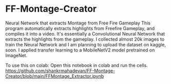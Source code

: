 # FF-Montage-Creator
Neural Network that extracts Montage from Free Fire Gameplay
This program automatically extracts highlights from Freefire Gameplay, and compiles it into a video. It's essentially a Convolutional Neural Network that extracts the highlights from the gameplay. I collected almost 20k images to train the Neural Network and I am planning to upload the dataset on kaggle, soon. 
I applied transfer learning to a MobileNetV2 model pretrained on ImageNet.

To use this on colab:
Open this notebook in colab and run the cells. https://github.com/shankrmahadevan/FF-Montage-Creator/blob/main/FFMontage_Extractor.ipynb
